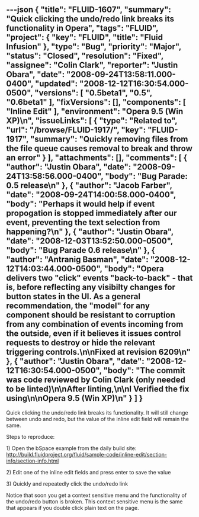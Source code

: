 ---json
{
  "title": "FLUID-1607",
  "summary": "Quick clicking the undo/redo link breaks its functionality in Opera",
  "tags": "FLUID",
  "project": {
    "key": "FLUID",
    "title": "Fluid Infusion"
  },
  "type": "Bug",
  "priority": "Major",
  "status": "Closed",
  "resolution": "Fixed",
  "assignee": "Colin Clark",
  "reporter": "Justin Obara",
  "date": "2008-09-24T13:58:11.000-0400",
  "updated": "2008-12-12T16:30:54.000-0500",
  "versions": [
    "0.5beta1",
    "0.5",
    "0.6beta1"
  ],
  "fixVersions": [],
  "components": [
    "Inline Edit"
  ],
  "environment": "Opera 9.5 (Win XP)\n",
  "issueLinks": [
    {
      "type": "Related to",
      "url": "/browse/FLUID-1917/",
      "key": "FLUID-1917",
      "summary": "Quickly removing files from the file queue causes removal to break and throw an error"
    }
  ],
  "attachments": [],
  "comments": [
    {
      "author": "Justin Obara",
      "date": "2008-09-24T13:58:56.000-0400",
      "body": "Bug Parade: 0.5 release\n"
    },
    {
      "author": "Jacob Farber",
      "date": "2008-09-24T14:00:58.000-0400",
      "body": "Perhaps it would help if event propogation is stopped immediately after our event, preventing the text selection from happening?\n"
    },
    {
      "author": "Justin Obara",
      "date": "2008-12-03T13:52:50.000-0500",
      "body": "Bug Parade 0.6 release\n"
    },
    {
      "author": "Antranig Basman",
      "date": "2008-12-12T14:03:44.000-0500",
      "body": "Opera delivers two \"click\" events \"back-to-back\" - that is, before reflecting any visibilty changes for button states in the UI. As a general recommendation, the \"model\" for any component should be resistant to corruption from any combination of events incoming from the outside, even if it believes it issues control requests to destroy or hide the relevant triggering controls.\n\nFixed at revision 6209\n"
    },
    {
      "author": "Justin Obara",
      "date": "2008-12-12T16:30:54.000-0500",
      "body": "The commit was code reviewed by Colin Clark (only needed to be linted)\n\nAfter linting,\n\nI Verified the fix using\n\nOpera 9.5 (Win XP)\n"
    }
  ]
}
---
Quick clicking the undo/redo link breaks its functionality. It will still change between undo and redo, but the value of the inline edit field will remain the same.

Steps to reproduce:

1\) Open the bSpace example from the daily build site:\
<http://build.fluidproject.org/fluid/sample-code/inline-edit/section-info/section-info.html>

2\) Edit one of the inline edit fields and press enter to save the value

3\) Quickly and repeatedly click the undo/redo link

Notice that soon you get a context sensitive menu and the functionality of the undo/redo button is broken. This context sensitive menu is the same that appears if you double click plain text on the page.

        